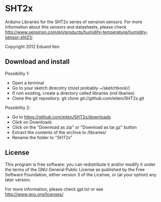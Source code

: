 SHT2x
=====

Arduino Libraries for the SHT2x series of sensiron sensors.
For more information about this sensors and datasheets, please check
<http://www.sensirion.com/en/products/humidity-temperature/humidity-sensor-sht21/>.

Copyright 2012 Eduard Iten

Download and install
--------------------

Possibility 1:
- Open a terminal
- Go to your sketch direcotry (most probably ~/sketchbook/)
- If non existing, create a directory called libraries (md libaries)
- Clone the git repository: git clone git://github.com/eiten/SHT2x.git

Possibility 2:
- Go to <https://github.com/eiten/SHT2x/downloads>
- Click on Downloads
- Click on the "Download as zip" or "Download as tar.gz" button
- Extract the contents of the archive to <yoursketchfolder>/libraries/
- Rename the folder to "SHT2x"

License
-------

This program is free software: you can redistribute it and/or modify
it under the terms of the GNU General Public License as published by
the Free Software Foundation, either version 3 of the License, or
(at your option) any later version.

For more information, please check gpl.txt or see
<http://www.gnu.org/licenses/>
